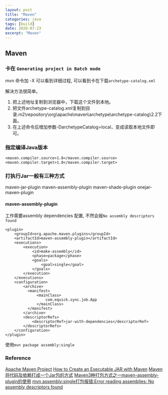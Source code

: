 ```yaml
---
layout: post
title: "Maven"
categories: java
tags: [build]
date: 2020-07-23
excerpt: "Maven"
---
```


## Maven

### 卡在 `Generating project in Batch mode`

mvn 命令加 -X 可以看到详细过程, 可以看到卡在下载`archetype-catalog.xml`

解决方法很简单。
1. 把上述地址复制到浏览器中，下载这个文件到本地。
2. 把文件archetype-catalog.xml复制到目录.m2\repository\org\apache\maven\archetype\archetype-catalog\2.2下面。
3. 在上述命令后增加参数-DarchetypeCatalog=local，变成读取本地文件即可。

### 指定编译Java版本

    <maven.compiler.source>1.8</maven.compiler.source>
    <maven.compiler.target>1.8</maven.compiler.target>

### 打执行Jar一般有三种方式

maven-jar-plugin
maven-assembly-plugin
maven-shade-plugin
onejar-maven-plugin

#### maven-assembly-plugin
工作需要assembly dependencies 配置, 不然会报`No assembly descriptors found`

    <plugin>
        <groupId>org.apache.maven.plugins</groupId>
        <artifactId>maven-assembly-plugin</artifactId>
        <executions>
            <execution>
                <id>make-assembly</id>
                <phase>package</phase>
                <goals>
                    <goal>single</goal>
                </goals>
            </execution>
        </executions>
        <configuration>
            <archive>
              <manifest>
                  <mainClass>
                      com.equick.sync.job.App
                  </mainClass>
              </manifest>
            </archive>
            <descriptorRefs>
                <descriptorRef>jar-with-dependencies</descriptorRef>
            </descriptorRefs>
        </configuration>
    </plugin>

使用`mvn package assembly:single`


### Reference
[Apache Maven Project](http://maven.apache.org/guides/getting-started/maven-in-five-minutes.html)
[How to Create an Executable JAR with Maven](https://www.baeldung.com/executable-jar-with-maven)
[Maven将代码及依赖打成一个Jar包的方式](https://www.cnblogs.com/zhangwuji/p/10040834.html)
[Maven3种打包方式之一maven-assembly-plugin的使用](https://www.cnblogs.com/xd502djj/p/12162335.html)
[mvn assembly:single打包报错:Error reading assemblies: No assembly descriptors found](https://blog.csdn.net/znsqingfeng/article/details/51302033)


